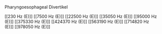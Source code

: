 Pharyngoesophageal Divertikel

[[230 Hz (E)]]
[[7500 Hz (E)]]
[[22500 Hz (E)]]
[[35050 Hz (E)]]
[[95000 Hz (E)]]
[[375330 Hz (E)]]
[[424370 Hz (E)]]
[[563190 Hz (E)]]
[[714820 Hz (E)]]
[[978050 Hz (E)]]